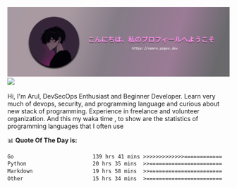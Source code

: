 ![banner](.github/profile-markdown.png)
<img src="https://user-images.githubusercontent.com/73097560/115834477-dbab4500-a447-11eb-908a-139a6edaec5c.gif"></p>

Hi, I'm Arul, DevSecOps Enthusiast and Beginner Developer. Learn very much of devops, security, and programming language and curious about new stack of programming. Experience in freelance and volunteer organization. And this my waka time , to show are the statistics of programming languages that I often use

📊 **Quote Of The Day is:**
<!--START_SECTION:waka-->

```txt
Go                         139 hrs 41 mins >>>>>>>>>>>>>============   51.34 %
Python                     20 hrs 35 mins  >>=======================   07.57 %
Markdown                   19 hrs 58 mins  >>=======================   07.34 %
Other                      15 hrs 34 mins  >========================   05.73 %
```

<!--END_SECTION:waka-->
